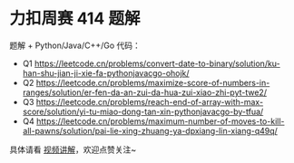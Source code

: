 # 力扣周赛 414 题解

题解 + Python/Java/C++/Go 代码：

- Q1 https://leetcode.cn/problems/convert-date-to-binary/solution/ku-han-shu-jian-ji-xie-fa-pythonjavacgo-ohojk/
- Q2 https://leetcode.cn/problems/maximize-score-of-numbers-in-ranges/solution/er-fen-da-an-zui-da-hua-zui-xiao-zhi-pyt-twe2/
- Q3 https://leetcode.cn/problems/reach-end-of-array-with-max-score/solution/yi-tu-miao-dong-tan-xin-pythonjavacgo-by-tfua/
- Q4 https://leetcode.cn/problems/maximum-number-of-moves-to-kill-all-pawns/solution/pai-lie-xing-zhuang-ya-dpxiang-lin-xiang-q49q/

具体请看 [视频讲解](https://www.bilibili.com/video/BV1z5pieUEkQ/)，欢迎点赞关注~

